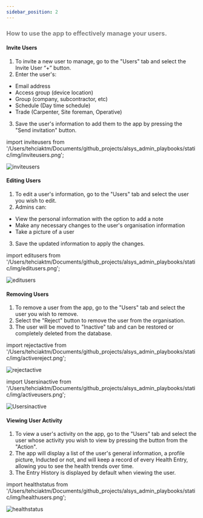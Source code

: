 ```yaml
---
sidebar_position: 2
---
```




### <font color="gray">How to use the app to effectively manage your users.</font>

#### Invite Users
1. To invite a new user to manage, go to the "Users" tab and select the Invite User “+” button.
2. Enter the user's:
* Email address
* Access group (device location)
* Group (company, subcontractor, etc)
* Schedule (Day time schedule)
* Trade (Carpenter, Site foreman, Operative)
3. Save the user's information to add them to the app by pressing the "Send invitation" button.

import inviteusers from '/Users/tehciaktm/Documents/github_projects/alsys_admin_playbooks/static/img/inviteusers.png';

<img src={inviteusers} alt="inviteusers" />

#### Editing Users
1. To edit a user's information, go to the "Users" tab and select the user you wish to edit.
2. Admins can:
* View the personal information with the option to add a note
* Make any necessary changes to the user's organisation information
* Take a picture of a user
3. Save the updated information to apply the changes.

import editusers from '/Users/tehciaktm/Documents/github_projects/alsys_admin_playbooks/static/img/editusers.png';

<img src={editusers} alt="editusers" />

#### Removing Users
1. To remove a user from the app, go to the "Users" tab and select the user you wish to remove.
2. Select the "Reject" button to remove the user from the organisation.
3. The user will be moved to "Inactive" tab and can be restored or completely deleted from the database.

import rejectactive from '/Users/tehciaktm/Documents/github_projects/alsys_admin_playbooks/static/img/activereject.png';

<img src={rejectactive} alt="rejectactive" />

import Usersinactive from '/Users/tehciaktm/Documents/github_projects/alsys_admin_playbooks/static/img/activeusers.png';

<img src={Usersinactive} alt="Usersinactive" />

#### Viewing User Activity
1. To view a user's activity on the app, go to the "Users" tab and select the user whose activity you wish to view by pressing the button from the "Action".
2. The app will display a list of the user's general information, a profile picture, Inducted or not, and will keep a record of every Health Entry, allowing you to see the health trends over time.
3. The Entry History is displayed by default when viewing the user.

import healthstatus from '/Users/tehciaktm/Documents/github_projects/alsys_admin_playbooks/static/img/healthusers.png';

<img src={healthstatus} alt="healthstatus" />






